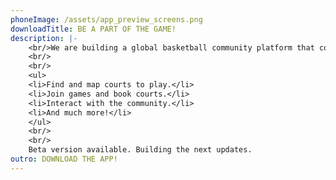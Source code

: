 ```yaml
---
phoneImage: /assets/app_preview_screens.png
downloadTitle: BE A PART OF THE GAME!
description: |-
    <br/>We are building a global basketball community platform that connects players, fans and enthusiasts.
    <br/>
    <br/>
    <ul>
    <li>Find and map courts to play.</li>
    <li>Join games and book courts.</li>
    <li>Interact with the community.</li>
    <li>And much more!</li>
    </ul>
    <br/>
    <br/>
    Beta version available. Building the next updates.
outro: DOWNLOAD THE APP!
---
```

